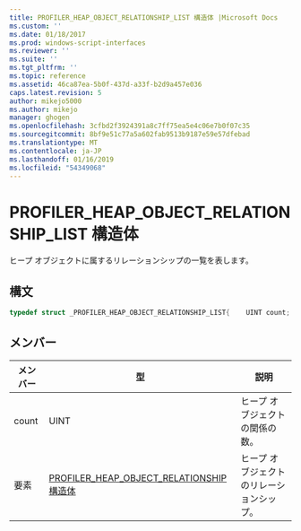 ```yaml
---
title: PROFILER_HEAP_OBJECT_RELATIONSHIP_LIST 構造体 |Microsoft Docs
ms.custom: ''
ms.date: 01/18/2017
ms.prod: windows-script-interfaces
ms.reviewer: ''
ms.suite: ''
ms.tgt_pltfrm: ''
ms.topic: reference
ms.assetid: 46ca87ea-5b0f-437d-a33f-b2d9a457e036
caps.latest.revision: 5
author: mikejo5000
ms.author: mikejo
manager: ghogen
ms.openlocfilehash: 3cfbd2f3924391a8c7ff75ea5e4c06e7b0f07c35
ms.sourcegitcommit: 8bf9e51c77a5a602fab9513b9187e59e57dfebad
ms.translationtype: MT
ms.contentlocale: ja-JP
ms.lasthandoff: 01/16/2019
ms.locfileid: "54349068"
---
```

# <a name="profilerheapobjectrelationshiplist-structure"></a>PROFILER_HEAP_OBJECT_RELATIONSHIP_LIST 構造体
ヒープ オブジェクトに属するリレーションシップの一覧を表します。  
  
## <a name="syntax"></a>構文  
  
```cpp
typedef struct _PROFILER_HEAP_OBJECT_RELATIONSHIP_LIST{    UINT count;    [size_is(count)] PROFILER_HEAP_OBJECT_RELATIONSHIP elements[];} PROFILER_HEAP_OBJECT_RELATIONSHIP_LIST;  
```  
  
## <a name="members"></a>メンバー  
  
|メンバー|型|説明|  
|------------|----------|-----------------|  
|count|UINT|ヒープ オブジェクトの関係の数。|  
|要素|[PROFILER_HEAP_OBJECT_RELATIONSHIP 構造体](../../winscript/reference/profiler-heap-object-relationship-structure.md)|ヒープ オブジェクトのリレーションシップ。|